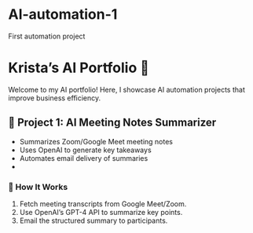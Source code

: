 # AI-automation-1
First automation project 
# Krista’s AI Portfolio 🚀
Welcome to my AI portfolio! Here, I showcase AI automation projects that improve business efficiency.

## 📌 Project 1: AI Meeting Notes Summarizer
- Summarizes Zoom/Google Meet meeting notes
- Uses OpenAI to generate key takeaways
- Automates email delivery of summaries
- 
### 🔹 How It Works
1. Fetch meeting transcripts from Google Meet/Zoom.
2. Use OpenAI’s GPT-4 API to summarize key points.
3. Email the structured summary to participants.

